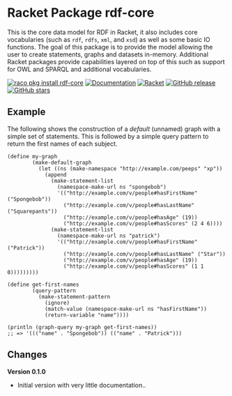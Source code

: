 # Racket Package rdf-core

This is the core data model for RDF in Racket, it also includes core vocabularies (such as `rdf`, `rdfs`, `xml`, and `xsd`) as
well as some basic IO functions. The goal of this package is to provide the model allowing the user to create
statements, graphs and datasets in-memory. Additional Racket packages provide capabilities layered on top of this such
as support for OWL and SPARQL and additional vocabularies.

[![raco pkg install rdf-core](https://img.shields.io/badge/raco%20pkg%20install-rdf--core-blue.svg)](http://pkgs.racket-lang.org/package/rdf-core)
[![Documentation](https://img.shields.io/badge/raco%20docs-rdf--core-blue.svg)](http://docs.racket-lang.org/rdf-core/index.html)
[![Racket](https://github.com/johnstonskj/racket-rdf-core/actions/workflows/racket.yml/badge.svg)](https://github.com/johnstonskj/racket-rdf-core/actions/workflows/racket.yml)
[![GitHub release](https://img.shields.io/github/release/johnstonskj/racket-rdf-core.svg?style=flat-square)](https://github.com/johnstonskj/racket-rdf-core/releases)
[![GitHub stars](https://img.shields.io/github/stars/johnstonskj/racket-rdf-core.svg)](https://github.com/johnstonskj/racket-rdf-core/stargazers)

## Example

The following shows the construction of a *default* (unnamed) graph with a simple set of statements. This is followed by a
simple query pattern to return the first names of each subject.

``` racket
(define my-graph
        (make-default-graph
          (let ((ns (make-namespace "http://example.com/peeps" "xp"))
            (append
              (make-statement-list
                (namespace-make-url ns "spongebob")
                '(("http://example.com/v/people#hasFirstName" ("Spongebob"))
                  ("http://example.com/v/people#hasLastName" ("Squarepants"))
                  ("http://example.com/v/people#hasAge" (19))
                  ("http://example.com/v/people#hasScores" (2 4 6))))
              (make-statement-list
                (namespace-make-url ns "patrick")
                '(("http://example.com/v/people#hasFirstName" ("Patrick"))
                  ("http://example.com/v/people#hasLastName" ("Star"))
                  ("http://example.com/v/people#hasAge" (19))
                  ("http://example.com/v/people#hasScores" (1 1 0)))))))))

(define get-first-names
        (query-pattern
          (make-statement-pattern
            (ignore)
            (match-value (namespace-make-url ns "hasFirstName"))
            (return-variable "name"))))

(println (graph-query my-graph get-first-names))
;; => '((("name" . "Spongebob")) (("name" . "Patrick")))
```

## Changes

**Version 0.1.0**

- Initial version with very little documentation..
